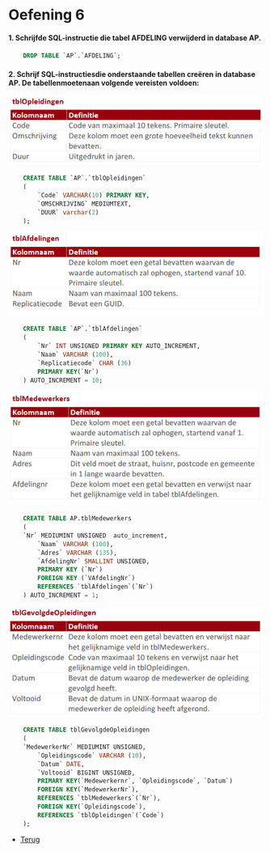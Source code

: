 # Oefening 6

#### 1. Schrijfde SQL-instructie die tabel AFDELING verwijderd in database AP.

```sql
    DROP TABLE `AP`.`AFDELING`;
 ```
#### 2. Schrijf SQL-instructiesdie onderstaande tabellen creëren in database AP. De tabellenmoetenaan volgende vereisten voldoen:

![Deel6_Oef2_1](/Index/Pictures/Deel2_Oefenbundel6_Oef2_1.PNG)

```sql
    CREATE TABLE `AP`.`tblOpleidingen`
    (
        `Code` VARCHAR(10) PRIMARY KEY,
        `OMSCHRIJVING` MEDIUMTEXT,
        `DUUR` varchar(2)
    );
```
![Deel6_Oef2_2](/Index/Pictures/Deel2_Oefenbundel6_Oef2_2.PNG)

```sql
    CREATE TABLE `AP`.`tblAfdelingen`
    (
        `Nr` INT UNSIGNED PRIMARY KEY AUTO_INCREMENT,
        `Naam` VARCHAR (100),
        `Replicatiecode` CHAR (36)
        PRIMARY KEY(`Nr`)
    ) AUTO_INCREMENT = 10;
```

![Deel6_Oef2_3](/Index/Pictures/Deel2_Oefenbundel6_Oef2_3.PNG)

```sql
    CREATE TABLE AP.tblMedewerkers
    (
	`Nr` MEDIUMINT UNSIGNED  auto_increment,
        `Naam` VARCHAR (100),
        `Adres` VARCHAR (135),
        `AfdelingNr` SMALLINT UNSIGNED,
        PRIMARY KEY (`Nr`)
        FOREIGN KEY (`VAfdelingNr`)
        REFERENCES `tblAfdelingen`(`Nr`)
    ) AUTO_INCREMENT = 1;
```

![Deel6_Oef2_4](/Index/Pictures/Deel2_Oefenbundel6_Oef2_4.PNG)

```sql
    CREATE TABLE tblGevolgdeOpleidingen
    (
	`MedewerkerNr` MEDIUMINT UNSIGNED,
        `Opleidingscode` VARCHAR (10),
        `Datum` DATE,
        `Voltooid` BIGINT UNSIGNED,
        PRIMARY KEY(`Medewerkernr`, `Opleidingscode`, `Datum`)
        FOREIGN KEY(`MedewerkerNr`),
        REFERENCES `tblMedewerkers`(`Nr`),
        FOREIGN KEY(`Opleidingscode`),
        REFERENCES `tblOpleidingen`(`Code`)
    );

```
- [Terug](/Index/Oefeningen-Databases/Deel2.md)
